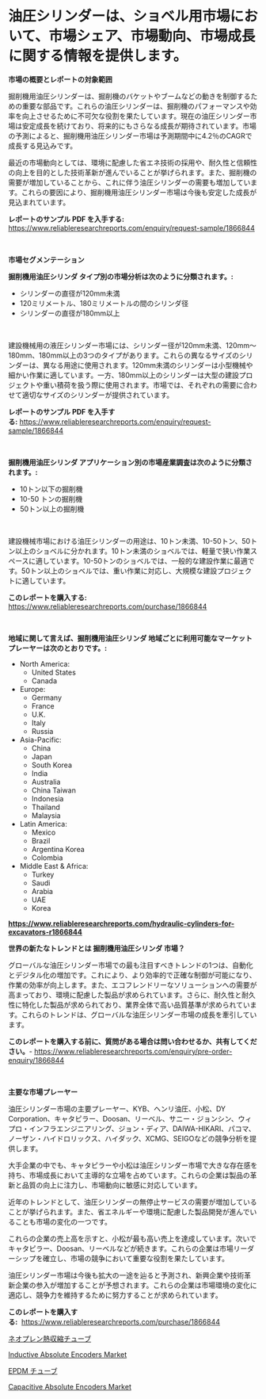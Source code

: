<p><h1>油圧シリンダーは、ショベル用市場において、市場シェア、市場動向、市場成長に関する情報を提供します。</h1></p><p><strong>市場の概要とレポートの対象範囲</strong></p>
<p><p>掘削機用油圧シリンダーは、掘削機のバケットやブームなどの動きを制御するための重要な部品です。これらの油圧シリンダーは、掘削機のパフォーマンスや効率を向上させるために不可欠な役割を果たしています。現在の油圧シリンダー市場は安定成長を続けており、将来的にもさらなる成長が期待されています。市場の予測によると、掘削機用油圧シリンダー市場は予測期間中に4.2％のCAGRで成長する見込みです。</p><p>最近の市場動向としては、環境に配慮した省エネ技術の採用や、耐久性と信頼性の向上を目的とした技術革新が進んでいることが挙げられます。また、掘削機の需要が増加していることから、これに伴う油圧シリンダーの需要も増加しています。これらの要因により、掘削機用油圧シリンダー市場は今後も安定した成長が見込まれています。</p></p>
<p><strong>レポートのサンプル PDF を入手する:</strong> <a href="https://www.reliableresearchreports.com/enquiry/request-sample/1866844">https://www.reliableresearchreports.com/enquiry/request-sample/1866844</a></p>
<p>&nbsp;</p>
<p><strong>市場セグメンテーション</strong></p>
<p><strong>掘削機用油圧シリンダ タイプ別の市場分析は次のように分類されます。:</strong></p>
<p><ul><li>シリンダーの直径が120mm未満</li><li>120ミリメートル、180ミリメートルの間のシリンダ径</li><li>シリンダーの直径が180mm以上</li></ul></p>
<p>&nbsp;</p>
<p><p>建設機械用の液圧シリンダー市場には、シリンダー径が120mm未満、120mm〜180mm、180mm以上の3つのタイプがあります。これらの異なるサイズのシリンダーは、異なる用途に使用されます。120mm未満のシリンダーは小型機械や細かい作業に適しています。一方、180mm以上のシリンダーは大型の建設プロジェクトや重い積荷を扱う際に使用されます。市場では、それぞれの需要に合わせて適切なサイズのシリンダーが提供されています。</p></p>
<p><strong>レポートのサンプル PDF を入手する:</strong>&nbsp;<a href="https://www.reliableresearchreports.com/enquiry/request-sample/1866844">https://www.reliableresearchreports.com/enquiry/request-sample/1866844</a></p>
<p>&nbsp;</p>
<p><strong> 掘削機用油圧シリンダ アプリケーション別の市場産業調査は次のように分類されます。:</strong></p>
<p><ul><li>10トン以下の掘削機</li><li>10-50 トンの掘削機</li><li>50トン以上の掘削機</li></ul></p>
<p>&nbsp;</p>
<p><p>建設機械市場における油圧シリンダーの用途は、10トン未満、10-50トン、50トン以上のショベルに分かれます。10トン未満のショベルでは、軽量で狭い作業スペースに適しています。10-50トンのショベルでは、一般的な建設作業に最適です。50トン以上のショベルでは、重い作業に対応し、大規模な建設プロジェクトに適しています。</p></p>
<p><strong>このレポートを購入する:</strong>&nbsp; <a href="https://www.reliableresearchreports.com/purchase/1866844">https://www.reliableresearchreports.com/purchase/1866844</a></p>
<p>&nbsp;</p>
<p><strong>地域に関して言えば、掘削機用油圧シリンダ 地域ごとに利用可能なマーケットプレーヤーは次のとおりです。:</strong></p>
<p><ul>
    <li>
        North America:
        <ul>
            <li>United States</li>
            <li>Canada</li>
        </ul>
    </li>
    <li>
        Europe:
        <ul>
            <li>Germany</li>
            <li>France</li>
            <li>U.K.</li>
            <li>Italy</li>
            <li>Russia</li>
        </ul>
    </li>
    <li>
        Asia-Pacific:
        <ul>
            <li>China</li>
            <li>Japan</li>
            <li>South Korea</li>
            <li>India</li>
            <li>Australia</li>
            <li>China Taiwan</li>
            <li>Indonesia</li>
            <li>Thailand</li>
            <li>Malaysia</li>
        </ul>
    </li>
    <li>
        Latin America:
        <ul>
            <li>Mexico</li>
            <li>Brazil</li>
            <li>Argentina Korea</li>
            <li>Colombia</li>
        </ul>
    </li>
    <li>
        Middle East & Africa:
        <ul>
            <li>Turkey</li>
            <li>Saudi</li>
            <li>Arabia</li>
            <li>UAE</li>
            <li>Korea</li>
        </ul>
    </li>
    </ul></p>
<p><strong><a href="https://www.reliableresearchreports.com/hydraulic-cylinders-for-excavators-r1866844">https://www.reliableresearchreports.com/hydraulic-cylinders-for-excavators-r1866844</a></strong>&nbsp;</p>
<p><strong>世界の新たなトレンドとは 掘削機用油圧シリンダ 市場？</strong></p>
<p><p>グローバルな油圧シリンダー市場での最も注目すべきトレンドの1つは、自動化とデジタル化の増加です。これにより、より効率的で正確な制御が可能になり、作業の効率が向上します。また、エコフレンドリーなソリューションへの需要が高まっており、環境に配慮した製品が求められています。さらに、耐久性と耐久性に特化した製品が求められており、業界全体で高い品質基準が求められています。これらのトレンドは、グローバルな油圧シリンダー市場の成長を牽引しています。</p></p>
<p><strong>このレポートを購入する前に、質問がある場合は問い合わせるか、共有してください。</strong>- <a href="https://www.reliableresearchreports.com/enquiry/pre-order-enquiry/1866844">https://www.reliableresearchreports.com/enquiry/pre-order-enquiry/1866844</a></p>
<p>&nbsp;</p>
<p><strong>主要な市場プレーヤー</strong></p>
<p><p>油圧シリンダー市場の主要プレーヤー、KYB、ヘンリ油圧、小松、DY Corporation、キャタピラー、Doosan、リーベル、サニー・ジョンシン、ウィプロ・インフラエンジニアリング、ジョン・ディア、DAIWA-HIKARI、パコマ、ノーザン・ハイドロリックス、ハイダック、XCMG、SEIGOなどの競争分析を提供します。</p><p>大手企業の中でも、キャタピラーや小松は油圧シリンダー市場で大きな存在感を持ち、市場成長において主導的な立場を占めています。これらの企業は製品の革新と品質の向上に注力し、市場動向に敏感に対応しています。</p><p>近年のトレンドとして、油圧シリンダーの無停止サービスの需要が増加していることが挙げられます。また、省エネルギーや環境に配慮した製品開発が進んでいることも市場の変化の一つです。</p><p>これらの企業の売上高を示すと、小松が最も高い売上を達成しています。次いでキャタピラー、Doosan、リーベルなどが続きます。これらの企業は市場リーダーシップを確立し、市場の競争において重要な役割を果たしています。</p><p>油圧シリンダー市場は今後も拡大の一途を辿ると予測され、新興企業や技術革新企業の参入が増加することが予想されます。これらの企業は市場環境の変化に適応し、競争力を維持するために努力することが求められています。</p></p>
<p><strong>このレポートを購入する:</strong>&nbsp;&nbsp;<a href="https://www.reliableresearchreports.com/purchase/1866844">https://www.reliableresearchreports.com/purchase/1866844</a></p>
<p><p><a href="https://github.com/TerrellConn/Market-Research-Report-List-1/blob/main/795697573174.md">ネオプレン熱収縮チューブ</a></p><p><a href="https://github.com/lataunyatinikmelvin59ilbd0dv/Market-Research-Report-List-2/blob/main/inductive-absolute-encoders-market.md">Inductive Absolute Encoders Market</a></p><p><a href="https://github.com/RandallRunte2023/Market-Research-Report-List-1/blob/main/842463073175.md">EPDM チューブ</a></p><p><a href="https://github.com/SheilaBruen2023/Market-Research-Report-List-1/blob/main/capacitive-absolute-encoders-market.md">Capacitive Absolute Encoders Market</a></p></p>
